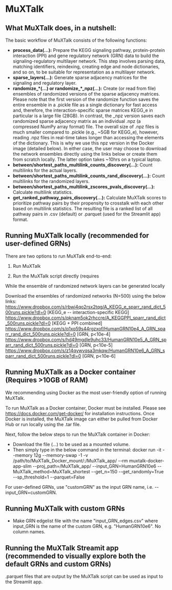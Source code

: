 # MuXTalk

## What MuXTalk does, in a nutshell:
The basic workflow of MuXTalk consists of the following functions:
- **process_data(...):** Prepare the KEGG signaling pathway, protein-protein interaction (PPI) and gene regulatory network (GRN) data to build the signaling-regulatory multilayer network. This step involves parsing data, matching identifiers, reindexing, creating edge and node dictionaries, and so on, to be suitable for representation as a multilayer network.
- **sparse_layers(...):** Generate sparse adjacency matrices for the signaling and regulatory layer.
- **randomize_\*(...) or randomize_\*\_npz(...):** Create (or read from file) ensembles of randomized versions of the sparse adjacency matrices. Please note that the first version of the randomize function saves the entire ensemble in a .pickle file as a single dictionary for fast access and, therefore, the interaction-specific sparse matrices KEGG_e in particular is a large file (28GB). In contrast, the \_npz version saves each randomized sparse adjacency matrix as an individual .npz (a compressed NumPy array format) file. The overall size of .npz files is much smaller compared to .pickle (e.g., ~5GB for KEGG_e), however, reading .npz files in real-time takes longer than accessing the elements of the dictionary. This is why we use this npz version in the Docker image (detailed below). In either case, the user may choose to download the network ensembles directly using the links below or create them from scratch locally. The latter option takes ~10hrs on a typical laptop.
- **between/shortest_paths_multilink_counts_discovery(...):** Count multilinks for the actual layers.
- **between/shortest_paths_multilink_counts_rand_discovery(...):** Count multilinks for the randomized layers.
- **between/shortest_paths_multilink_zscores_pvals_discovery(...):** Calculate multilink statistics.
- **get_ranked_pathway_pairs_discovery(...):** Calculate MuXTalk scores to prioritize pathway pairs by their propensity to crosstalk with each other based on multilink statistics. The resulting file is a ranked list of all pathway pairs in .csv (default) or .parquet (used for the Streamlit app) format.



## Running MuXTalk locally (recommended for user-defined GRNs)

There are two options to run MuXTalk end-to-end: 
1) Run MuXTalk 

2) Run the MuXTalk script directly (requires 


While the ensemble of randomized network layers can be generated locally

Download the ensembles of randomized networks (N=500) using the below links:
https://www.dropbox.com/s/rbwi4qo2rsx2tqg/A_KEGG_e_sparr_rand_dict_500runs.pickle?dl=0 [KEGG_e -- interaction-specific KEGG]
https://www.dropbox.com/s/pknam5ok2rhccre/A_KEGGPPI_sparr_rand_dict_500runs.pickle?dl=0 [KEGG + PPI combined]
https://www.dropbox.com/s/p1xq59s44rgzxof/HumanGRN10e4_A_GRN_sparr_rand_dict_500runs.pickle?dl=0 [GRN, p<10e-4]
https://www.dropbox.com/s/hd49mgdle9uhc33/HumanGRN10e5_A_GRN_sparr_rand_dict_500runs.pickle?dl=0 [GRN, p<10e-5]
https://www.dropbox.com/s/z14qywvqsa3mkqw/HumanGRN10e6_A_GRN_sparr_rand_dict_500runs.pickle?dl=0 [GRN, p<10e-6]

## Running MuXTalk as a Docker container (Requires >10GB of RAM)

We recommending using Docker as the most user-friendly option of running MuXTalk. 

To run MuXTalk as a Docker container, Docker must be installed. Please see https://docs.docker.com/get-docker/ for installation instructions. Once Docker is installed, the MuXTalk image can either be pulled from Docker Hub or run locally using the .tar file.

Next, follow the below steps to run the MuXTalk container in Docker:
- Download the file (...) to be used as a mounted volume.
- Then simply type in the below command in the terminal:
docker run -it --memory 12g --memory-swap -1 -v /path/to/MuXTalk_Docker_mount/:/MuXTalk_app/ --rm muxtalk-docker-app-slim --proj_path=/MuXTalk_app/ --input_GRN=HumanGRN10e6 --MuXTalk_method=MuXTalk_shortest --get_n=150 --get_randomly=True --sp_threshold=1 --parquet=False

For user-defined GRNs, use "customGRN" as the input GRN name, i.e. --input_GRN=customGRN.




## Running MuXTalk with custom GRNs
- Make GRN edgelist file with the name "input_GRN_edges.csv" where input_GRN is the name of the custom GRN, e.g. "HumanGRN10e6". No column names.




## Running the MuXTalk Streamit app (recommended to visually explore both the default GRNs and custom GRNs)

.parquet files that are output by the MuXTalk script can be used as input to the Streamlit app. 



